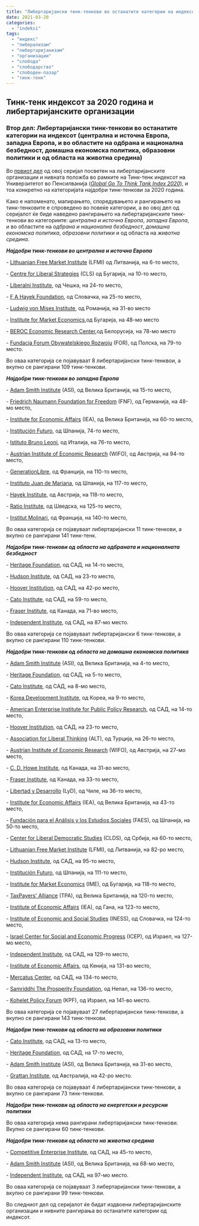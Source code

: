 ```yaml
---
title: "Либертаријански тинк-тенкови во останатите категории на индексот"
date: 2021-03-20
categories: 
  - "indeksi"
tags: 
  - "индекс"
  - "либерализам"
  - "либертаријанизам"
  - "организации"
  - "слобода"
  - "слободарство"
  - "слободен-пазар"
  - "тинк-тенк"
---
```


## **Тинк-тенк индексот за 2020 година и либертаријанските организации**

### **Втор дел: Либертаријански тинк-тенкови во останатите категории на индексот (централна и источна Европа, западна Европа, и во областите на одбрана и национална безбедност, домашна економска политика, образовни политики и од областа на животна средина)**

Во [првиот дел](http://libertaniabackup.local/tink-tenk-indeks-2020/) од овој серијал посветен на либертаријанските организации и нивната положба во рамките на Тинк-тенк индексот на Универзитетот во Пенсилванија ([_Global Go To Think Tank Index 2020_](https://repository.upenn.edu/cgi/viewcontent.cgi?article=1019&context=think_tanks&fbclid=IwAR2qxwDcYu4iNASWV0m9jFterBSbPAuctFVP-GS4fjsIZ8fZ5p5temOOs6Q)), и тоа конкретно на категоријата најдобри тинк-тенкови за 2020 година. 

Како е напоменато, мапирањето, споредувањето и рангирањето на тинк-тенковите е спроведено во повеќе категории, а во овој дел од серијалот ќе биде наведено рангирањето на либертаријанските тинк-тенкови во категориите: _централна и источна Европа_, _западна Европа_, и во областите на _одбрана и национална безбедност_, _домашна економска политика_, _образовни политики_ и од областа на _животна средина_. 

**_Најдобри тинк-тенкови во централна и источна Европа_**

\- [Lithuanian Free Market Institute](https://en.llri.lt/lfmi) (LFMI) од Литванија, на 6-то место,

\- [Centre for Liberal Strategies](http://www.cls-sofia.org/en/about-us.html) (CLS) од Бугарија, на 10-то место,

\- [Liberalni Institute](https://libinst.cz/), од Чешка, на 24-то место,

\- [F A Hayek Foundation](https://www.hayek.sk/about/), од Словачка, на 25-то место,

\- [Ludwig von Mises Institute](https://mises.ro/), од Романија, на 31-во место

\- [Institute for Market Economics](https://ime.bg/en/about-ime/),од Бугарија, на 48-мо место

\- [BEROC Economic Research Center](http://www.beroc.by/en/info/mission/),од Белорусија, на 78-мо место

\- [Fundacja Forum Obywatelskiego Rozwoju](https://for.org.pl/pl/o-nas/misja-i-cele) (FOR), од Полска, на 79-то место.

Во оваа категорија се појавуваат 8 либертаријански тинк-тенквои, а вкупно се рангирани 109 тинк-тенкови.

**_Најдобри тинк-тенкови во западна Европа_**

\- [Adam Smith Institute](https://www.adamsmith.org/) (ASI), од Велика Британија, на 15-то место,

\- [Friedrich Naumann Foundation for Freedom](https://www.freiheit.org/consent?dest=%2F) (FNF), од Германија, на 48-мо место,

\- [Institute for Economic Affairs](https://iea.org.uk/about-us) (IEA), од Велика Британија, на 60-то место,

\- [Institución Futuro](https://ifuturo.org/que-es-institucion-futuro/), од Шпанија, 74-то место,

\- [Istituto Bruno Leoni](http://www.brunoleoni.it/bruno-leoni), од Италија, на 76-то место,

\- [Austrian Institute of Economic Research](https://www.wifo.ac.at/en/about_us/mission_and_range_of_services) (WIFO), од Австрија, на 94-то место,

\- [GenerationLibre](https://www.generationlibre.eu/en/), од Франција, на 110-то место,

\- [Instituto Juan de Mariana](https://juandemariana.org/el-ijm/), од Шпанија, на 117-то место,

\- [Hayek Institute](https://www.hayek-institut.at/), од Австрија, на 118-то место,

\- [Ratio Institute](https://ratio.se/en/ratio/), од Шведска, на 125-то место,

\- [Institut Molinari](https://www.institutmolinari.org/2019/03/10/qui-sommes-nous/), од Франција, на 140-то место,

Во оваа категорија се појавуваат либертаријански 11 тинк-тенкови, а вкупно се рангирани 141 тинк-тенк.

**_Најдобри тинк-тенкови од областа на одбраната и националната безбедност_** 

\- [Heritage Foundation](https://www.heritage.org/about-heritage/mission), од САД, на 14-то место,

\- [Hudson Institute](https://www.hudson.org/about), од САД, на 23-то место,

\- [Hoover Institution](https://www.hoover.org/), од САД, на 42-ро место,

\- [Cato Institute](https://www.cato.org/), од САД, на 59-то место,

\- [Fraser Institute](https://www.fraserinstitute.org/), од Канада, на 71-во место,

\- [Independent Institute](https://www.independent.org/aboutus/), од САД, на 87-мо место.

Во оваа категорија се појавуваат либертаријански 6 тинк-тенкови, а вкупно се рангирани 110 тинк-тенкови.

**_Најдобри тинк-тенкови од областа на домашна економска политика_**

\- [Adam Smith Institute](https://www.adamsmith.org/) (ASI), од Велика Британија, на 4-то место,

\- [Heritage Foundation](https://www.heritage.org/about-heritage/mission), од САД, на 5-то место,

\- [Cato Institute](https://www.cato.org/), од САД, на 8-мо место,

\- [Korea Development Institute](https://www.kdi.re.kr/kdi_eng/about/ad_vision.jsp), од Кореа, на 9-то место,

\- [American Enterprise Institute for Public Policy Research](https://www.aei.org/), од САД, на 14-то место,

\- [Hoover Institution](https://www.hoover.org/), од САД, на 23-то место,

\- [Association for Liberal Thinking](http://www.liberal.org.tr/engindex.php) (ALT), од Турција, на 26-то место,

\- [Austrian Institute of Economic Research](https://www.wifo.ac.at/en/about_us/mission_and_range_of_services) (WIFO), од Австрија, на 27-мо место,

\- [C. D. Howe Institute](https://www.cdhowe.org/about-us), од Канада, на 31-во место,

\- [Fraser Institute](https://www.fraserinstitute.org/), од Канада, на 33-то место,

\- [Libertad y Desarrollo](https://lyd.org/) (LyD), од Чиле, на 36-то место,

\- [Institute for Economic Affairs](https://iea.org.uk/about-us) (IEA), од Велика Британија, на 43-то место,

\- [Fundación para el Análisis y los Estudios Sociales](https://fundacionfaes.org/es) (FAES), од Шпанија, на 50-то место, 

\- [Center for Liberal Democratic Studies](http://www.clds.rs/) (CLDS), од Србија, на 60-то место,

\- [Lithuanian Free Market Institute](https://en.llri.lt/lfmi) (LFMI), од Литванија, на 82-ро место,

\- [Hudson Institute](https://www.hudson.org/about), од САД, на 95-то место,

\- [Institución Futuro](https://ifuturo.org/que-es-institucion-futuro/), од Шпанија, на 111-то место,

\- [Institute for Market Economics](https://ime.bg/en/) (IME), од Бугарија, на 118-то место,

\- [TaxPayers' Alliance](https://www.taxpayersalliance.com/) (TPA), од Велика Британија, на 120-то место,

\- [Institute of Economic Affairs](https://ieagh.org/about-iea/) (IEA), од Гана, на 123-то место,

\- [Institute of Economic and Social Studies](https://www.iness.sk/en/about-iness) (INESS), од Словачка, на 124-то место,

\- [Israel Center for Social and Economic Progress](https://www.icsep.org.il/) (ICEP), од Израел, на 127-мо место,

\- [Independent Institute](https://www.independent.org/), од САД, на 129-то место,

\- [Institute of Economic Affairs](https://www.ieakenya.or.ke/#), од Кенија, на 131-во место,

\- [Mercatus Center](https://www.mercatus.org/about), од САД, на 134-то место,

\- [Samriddhi The Prosperity Foundation](https://samriddhi.org/), од Непал, на 136-то место,

\- [Kohelet Policy Forum](https://en.kohelet.org.il/) (KPF), од Израел, на 141-во место.

Во оваа категорија се појавуваат 27 либертаријански тинк-тенкови, а вкупно се рангирани 143 тинк-тенкови.

**_Најдобри тинк-тенкови од областа на образовни политики_**

\- [Cato Institute](https://www.cato.org/), од САД, на 13-то место,

\- [Heritage Foundation](https://www.heritage.org/about-heritage/mission), од САД, на 17-то место,

\- [Adam Smith Institute](https://www.adamsmith.org/) (ASI), од Велика Британија, на 31-во место,

\- [Grattan Institute](https://grattan.edu.au/), од Австралија, на 42-ро место.

Во оваа категорија се појавуваат 4 либертаријански тинк-тенкови, а вкупно се рангирани 73 тинк-тенкови.

**_Најдобри тинк-тенкови од областа на енергетски и ресурсни политики_**

Во оваа категорија нема рангирани либертаријански тинк-тенкови. Вкупно се рангирани 60 тинк-тенкови.

**_Најдобри тинк-тенкови од областа на животна средина_**

\- [Competitive Enterprise Institute](https://cei.org/), од САД, на 45-то место,

\- [Adam Smith Institute](https://www.adamsmith.org/) (ASI), од Велика Британија, на 68-мо место,

\- [Independent Institute](https://www.independent.org/), од САД, на 97-мо место.

Во оваа категорија се појавуваат 3 либертаријански тинк-тенкови, а вкупно се рангирани 99 тинк-тенкови.

Во следниот дел од серијалот ќе бидат издвоени либертаријанските организации и нивните рангирања во останатите категории од индексот.
